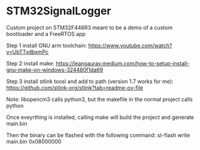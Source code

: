 # STM32SignalLogger
Custom project on STM32F446R3 meant to be a demo of a custom bootloader and a FreeRTOS app

Step 1 install GNU arm toolchain:
https://www.youtube.com/watch?v=UbTTvdbxmPc

Step 2 install make:
https://leangaurav.medium.com/how-to-setup-install-gnu-make-on-windows-324480f1da69

Step 3 install stlink toosl and add to path (version 1.7 works for me):
https://github.com/stlink-org/stlink?tab=readme-ov-file

Note: libopencm3 calls python3, but the makefile in the normal project calls python

Once eveyrthing is installed, calling make will build the project and generate main.bin

Then the binary can be flashed with the following command:
st-flash write main.bin 0x08000000
